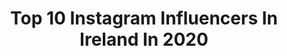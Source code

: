 ---
title: Top 10 Instagram Influencers In Ireland In 2020
description: Identify the most popular Instagram accounts on inBeat.
platform: Instagram
profiles:
  - username: "laura_ogrady"
    fullname: >-
      Laura O’Grady
    location: "Ireland"
    followers: 21619
    engagement: 412
    commentsToLikes: 0.045521
    avatar: "https://scontent-ams4-1.cdninstagram.com/v/t51.2885-19/s320x320/92285145_536199877270079_3871587669276360704_n.jpg?_nc_ht=scontent-ams4-1.cdninstagram.com&_nc_ohc=8VaN3RGzh1cAX93I2vJ&oh=55f163962f9416d2f1325c59c5493c98&oe=5EBB361E"
    verified: false
    hashtags: "#waterbaby, #goodmorning, #oiloncanvas, #werkwerkwerk"
  - username: "imogencotter"
    fullname: >-
      🚴🏻‍♀️ 𝕀 𝕄 𝕆 𝔾 𝔼 ℕ 🇮🇪
    location: "Ireland"
    followers: 66178
    engagement: 615
    commentsToLikes: 0.015312
    avatar: "https://scontent-lhr8-1.cdninstagram.com/v/t51.2885-19/s320x320/92184200_2653183281628142_2289844775727136768_n.jpg?_nc_ht=scontent-lhr8-1.cdninstagram.com&_nc_ohc=fpxOXAoGQ34AX-HvfLr&oh=58ec3d64cfe1655a903e63dc05e72f8e&oe=5EBA2978"
    verified: false
    hashtags: "#washyourhands, #please, #coronavirus, #covid"
  - username: "jack_woolley_tkd"
    fullname: >-
      Jack Woolley 🦂
    location: "Ireland"
    followers: 18275
    engagement: 1419
    commentsToLikes: 0.006635
    avatar: "https://scontent-atl3-1.cdninstagram.com/v/t51.2885-19/s320x320/41792080_326271068148940_6071161269052768256_n.jpg?_nc_ht=scontent-atl3-1.cdninstagram.com&_nc_ohc=7AmnXFnRfFgAX-GxxHB&oh=7de97844d8f01a899c113703fad7d3be&oe=5EBB9324"
    verified: false
    hashtags: "#irl, #presidentscup, #2021, #squat"
  - username: "andreaosullivan"
    fullname: >-
      Andrea<3
    location: "Ireland"
    followers: 9772
    engagement: 1021
    commentsToLikes: 0.018232
    avatar: "https://scontent-ams4-1.cdninstagram.com/v/t51.2885-19/s320x320/17267995_1381747861868881_4481709390243561472_a.jpg?_nc_ht=scontent-ams4-1.cdninstagram.com&_nc_ohc=jN8cl9B4jzYAX9IWQOb&oh=478ecf11b38869ab518b99eb746295a0&oe=5EBA2ECE"
    verified: false
    hashtags: "#talwoodraces, #samoyed, #irishdraughts, #vanderfield"
  - username: "robjamesevans"
    fullname: >-
      Rob Evans
    location: "Ireland"
    followers: 147612
    engagement: 142
    commentsToLikes: 0.022666
    avatar: "https://scontent-lhr8-1.cdninstagram.com/v/t51.2885-19/s320x320/66787928_430234557598224_3988581023641239552_n.jpg?_nc_ht=scontent-lhr8-1.cdninstagram.com&_nc_ohc=CoNY-VeAvToAX8cB9xF&oh=086b6ccb3209a5f9011f74522f0b2bcc&oe=5EBA1C2B"
    verified: true
    hashtags: "#boxingtraining, #boxingislife, #bulkpowders, #style"
  - username: "souleofficial"
    fullname: >-
      SOULÉ 🇨🇩
    location: "Ireland"
    followers: 6642
    engagement: 523
    commentsToLikes: 0.039121
    avatar: "https://scontent-lhr8-1.cdninstagram.com/v/t51.2885-19/s320x320/76969685_464553941135441_6002539249419681792_n.jpg?_nc_ht=scontent-lhr8-1.cdninstagram.com&_nc_ohc=cqi6qD5Q01EAX_XsKRa&oh=480f5b007bf16fd72f010d1f6db6dcae&oe=5EBB7512"
    verified: false
    hashtags: "#congolesegirl, #soul, #energybeatseverything, #2fmxmasball"
  - username: "simonkalypso"
    fullname: >-
      Simon Kalypso
    location: "Ireland"
    followers: 5671
    engagement: 915
    commentsToLikes: 0.042588
    avatar: "https://scontent-lhr8-1.cdninstagram.com/v/t51.2885-19/s320x320/89812115_2459034294349613_5500288359395753984_n.jpg?_nc_ht=scontent-lhr8-1.cdninstagram.com&_nc_ohc=gxJXAVVbgKwAX_8XJbU&oh=d04695709467d718a70ebd31d0b24ad5&oe=5EBB4339"
    verified: false
    hashtags: "#seer, #warpaint, #haraldfinehair, #giveshelterdogsachance"
  - username: "fantinitattoo"
    fullname: >-
      André Fantini
    location: "Ireland"
    followers: 10723
    engagement: 661
    commentsToLikes: 0.018266
    avatar: "https://scontent-lhr8-1.cdninstagram.com/v/t51.2885-19/s320x320/89264466_2916623891692734_7778317564127477760_n.jpg?_nc_ht=scontent-lhr8-1.cdninstagram.com&_nc_ohc=XQHWSRa7BIwAX-w46h_&oh=889445bba9f13d79694c223ed3443505&oe=5EBC31F6"
    verified: false
    hashtags: "#dotworktattoo, #tattoosformen, #crowtattoo, #warriortattoo"
  - username: "sergio_from_ireland"
    fullname: >-
      ᔕEᖇGIO ᐯᗩᐯIᒪᑕᕼEᑎᑕOᖴᖴ
    location: "Ireland"
    followers: 10442
    engagement: 1376
    commentsToLikes: 0.060282
    avatar: "https://scontent-lhr8-1.cdninstagram.com/v/t51.2885-19/s320x320/27579116_410362366064688_2789797853952737280_n.jpg?_nc_ht=scontent-lhr8-1.cdninstagram.com&_nc_ohc=4pvoKSRoNWcAX8qIWgF&oh=6c3acc26e846f84cab1c558d343591e1&oe=5EB9EEA8"
    verified: false
    hashtags: "#loves, #electricireland, #cokerry, #discoverireland"
  - username: "sar_ious"
    fullname: >-
      Sarah McTernan
    location: "Ireland"
    followers: 16768
    engagement: 286
    commentsToLikes: 0.029631
    avatar: "https://scontent-lhr8-1.cdninstagram.com/v/t51.2885-19/s320x320/69814652_1346609002163159_9060944843395563520_n.jpg?_nc_ht=scontent-lhr8-1.cdninstagram.com&_nc_ohc=svPNsA_nr5MAX-aySX_&oh=a774928fdce484d55c4c3a4fd0f1d89c&oe=5EB9B2EE"
    verified: true
    hashtags: "#ireland, #browlamination, #createdontcontaminate, #hairtransformation"
---